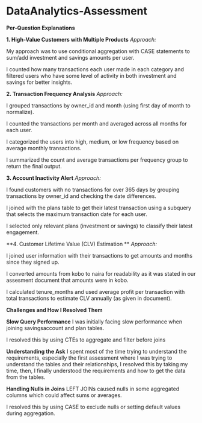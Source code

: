 # DataAnalytics-Assessment

**Per-Question Explanations**

**1. High-Value Customers with Multiple Products**
_Approach:_

My approach was to use conditional aggregation with CASE statements to sum/add investment and savings amounts per user.

I counted how many transactions each user made in each category and filtered users who have some level of activity in both investment and savings for better insights.


**2. Transaction Frequency Analysis**
_Approach:_

I grouped transactions by owner_id and month (using first day of month to normalize).

I counted the transactions per month and averaged across all months for each user.

I categorized the users into high, medium, or low frequency based on average monthly transactions.

I summarized the count and average transactions per frequency group to return the final output.



**3. Account Inactivity Alert** 
_Approach:_

I found customers with no transactions for over 365 days by grouping transactions by owner_id and checking the date differences.

I joined with the plans table to get their latest transaction using a subquery that selects the maximum transaction date for each user.

I selected only relevant plans (investment or savings) to classify their latest engagement.



**4. Customer Lifetime Value (CLV) Estimation **
_Approach:_

I joined user information with their transactions to get amounts and months since they signed up.

I converted amounts from kobo to naira for readability as it was stated in our assesment document that amounts were in kobo.

I calculated tenure_months and used average profit per transaction with total transactions to estimate CLV annually (as given in document).


**Challenges and How I Resolved Them**

**Slow Query Performance**
I was initially facing slow performance when joining savingsaccount and plan tables.

I resolved this by using CTEs to aggregate and filter before joins

**Understanding the Ask**
I spent most of the time trying to understand the requirements, especially the first assessment where I was trying to understand the tables and their relationships, I resolved this by taking my time, then, I finally understood the requirements and how to get the data from the tables.



**Handling Nulls in Joins**
LEFT JOINs caused nulls in some aggregated columns which could affect sums or averages.

I resolved this by using CASE to exclude nulls or setting default values during aggregation.
